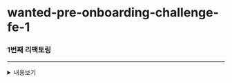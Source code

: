 # wanted-pre-onboarding-challenge-fe-1

### 1번째 리팩토링
***

<details>
<summary>내용보기</summary>

사전과제 제출할 때 폴더 나누는 것은 생각하지 않아서 components 폴더에 모두 있었고 hook, type 등등 나누지않고   
필요한건 그 안에 다 만들어서 가독성이 좋지 않았다. 강의를 듣고 나누는 방식이 좀더 깔끔하고 가독성이 좋다는 것을    
알게되서 수정했다.  

변수명만 봐도 알아 볼 수 있도록 최대한 변수명을 고쳤다.   
   
사전과제를 할 때에는 react-query를 아예 사용하지않았는데 API 부분을 react-query를 사용하는 방식으로 수정   
   
로그인, 회원가입 부분에 setState를 이용해서 email, password를 바꾸고 넘겨주는식으로 했었는데   
react-hook-form을 사용하는 방식으로 수정   
   
강의 들으면서 Higher Order Component를 알게되었고 토큰이 없을때 login페이지로 이동시키는 것과    
이미 로그인 되어있을 때 login 또는 signup 페이지로 이동할 시 /로 이동시키도록 수정했다.   
처음에는 useNavigate()를 이용해서 useEffect에서 이동시키는 방식으로 구현했는데    
이렇게하니까 맨처음에 / 로 접속하면 login 페이지로 이동되는데 맨처음에 signup 페이지로 접속해도     
login 페이지로 이동하였다. 맨처음에 AuthCheckHoc이 실행될 때 useEffect 안에   
token이 없을 때 login 페이지로 이동하는 부분이 무조건 실행되서 login 페이지로만 가지는 것 같았다    
useNavigate()를 if 문 내에서 사용하면 될 것 같았는데 그렇게는 hook을 사용할 수 없다고 나왔고    
Navigate를 이용해서 하는 방식을 알게되서 수정했다.   

todo를 수정하거나 삭제할 때 확인 창이 뜨도록 수정했다. 하나의 Modal 컴포넌트를 만들고 두 군데서 다 사용할 수    
있도록 생각해서 해보았다.   

그외 가독성이 좋게 나눌 수 있는 부분을 찾아 수정하였다.   
</details>
